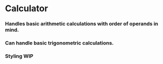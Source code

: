 # Calculator

### Handles basic arithmetic calculations with order of operands in mind.
### Can handle basic trigonometric calculations.
### Styling WIP
